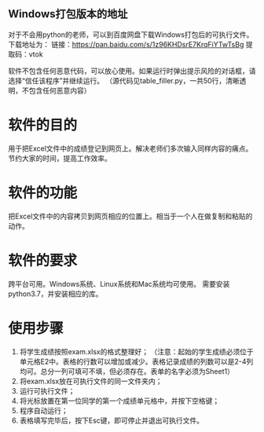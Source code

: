 ## Windows打包版本的地址
对于不会用python的老师，可以到百度网盘下载Windows打包后的可执行文件。下载地址为：
链接：https://pan.baidu.com/s/1z96KHDsrE7KrqFiYTwTsBg 
提取码：vtok

软件不包含任何恶意代码，可以放心使用。如果运行时弹出提示风险的对话框，请选择“信任该程序”并继续运行。
（源代码见table_filler.py，一共50行，清晰透明，不包含任何恶意内容）

# 软件的目的
用于把Excel文件中的成绩登记到网页上。解决老师们多次输入同样内容的痛点。节约大家的时间，提高工作效率。

# 软件的功能
把Excel文件中的内容拷贝到网页相应的位置上。相当于一个人在做复制和粘贴的动作。

# 软件的要求
跨平台可用。Windows系统、Linux系统和Mac系统均可使用。
需要安装python3.7，并安装相应的库。

# 使用步骤
1. 将学生成绩按照exam.xlsx的格式整理好；
（注意：起始的学生成绩必须位于单元格E2中。表格的行数可以增加或减少。表格记录成绩的列数可以是2-4列均可。总分一列可填可不填，但必须存在。表单的名字必须为Sheet1）
2. 将exam.xlsx放在可执行文件的同一文件夹内；
3. 运行可执行文件；
4. 将光标放置在第一位同学的第一个成绩单元格中，并按下空格键；
5. 程序自动运行；
6. 表格填写完毕后，按下Esc键，即可停止并退出可执行文件。
